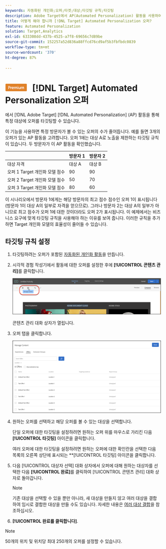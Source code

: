 ```yaml
---
keywords: 자동화된 개인화;오퍼;타겟;대상;타깃팅 규칙;타깃팅
description: Adobe Target에서 AP(Automated Personalization) 활동을 사용하여 개별 오퍼를 특정 대상에 타깃팅하는 방법을 알아봅니다.
title: 어떻게 해야 합니까 [!DNL Target] Automated Personalization 오퍼?
feature: Automated Personalization
solution: Target,Analytics
exl-id: 633308dd-437b-4525-a7f8-69656c7d89be
source-git-commit: 152257a52d836a88ffcd76cd9af5b3fbfbdc0839
workflow-type: tm+mt
source-wordcount: '370'
ht-degree: 87%

---
```


# ![PREMIUM](/help/main/assets/premium.png) [!DNL Target] Automated Personalization 오퍼

에서 [!DNL Adobe Target] [!DNL Automated Personalization] (AP) 활동을 통해 특정 대상에 오퍼를 타깃팅할 수 있습니다.

이 기능을 사용하면 특정 방문자가 볼 수 있는 오퍼의 수가 줄어듭니다. 예를 들면 3개의 오퍼가 있는 AP 활동을 고려합니다. 오퍼 1에는 대상 A로 노출을 제한하는 타깃팅 규칙이 있습니다. 두 방문자가 이 AP 활동을 확인했습니다.

|  | 방문자 1 | 방문자 2 |
|--- |--- |--- |
| 대상 자격 | 대상 A | 대상 B |
| 오퍼 1 Target 개인화 모델 점수 | 90 | 90 |
| 오퍼 2 Target 개인화 모델 점수 | 50 | 70 |
| 오퍼 3 Target 개인화 모델 점수 | 80 | 60 |

이 시나리오에서 방문자 1에게는 해당 방문자의 최고 점수 점수인 오퍼 1이 표시됩니다(방문자 1이 대상 A의 일부로 자격을 얻으므로). 그러나 방문자 2는 대상 A의 일부가 아니므로 최고 점수가 오퍼 1에 대한 것이더라도 오퍼 2가 표시됩니다. 이 예제에서는 비즈니스 요구에 맞게 타깃팅 규칙을 사용해야 하는 이유를 보여 줍니다. 이러한 규칙을 추가하면 Target 개인화 모델의 효율성이 줄어들 수 있습니다.

## 타깃팅 규칙 설정

1. 타깃팅하려는 오퍼가 포함된 [자동화된 개인화 활동](/help/main/c-activities/t-automated-personalization/create-ap-activity.md)을 만듭니다.
1. 시각적 경험 작성기에서 활동에 대한 오퍼를 설정한 후에 **[!UICONTROL 콘텐츠 관리]**&#x200B;를 클릭합니다.

   ![콘텐츠 관리](/help/main/c-activities/t-automated-personalization/assets/manage-content.png)

   콘텐츠 관리 대화 상자가 열립니다.

1. 오퍼 탭을 클릭합니다.

   ![오퍼 페이지](/help/main/c-activities/t-automated-personalization/assets/manage-content-offers.png)

1. 원하는 오퍼를 선택하고 해당 오퍼를 볼 수 있는 대상을 선택합니다.

   단일 오퍼에 대한 타깃팅을 설정하려면 원하는 오퍼 위를 마우스로 가리킨 다음 **[!UICONTROL 타깃팅]** 아이콘을 클릭합니다.

   여러 오퍼에 대한 타깃팅을 설정하려면 원하는 오퍼에 대한 확인란을 선택한 다음 목록의 오른쪽 상단에 표시되는 **[!UICONTROL 타깃팅] 아이콘을 클릭합니다.

1. 다음 [!UICONTROL 대상자 선택] 대화 상자에서 오퍼에 대해 원하는 대상자를 선택한 다음 **[!UICONTROL 완료]**&#x200B;를 클릭하여 [!UICONTROL 콘텐츠 관리] 대화 상자로 돌아갑니다.

   >[!NOTE]
   >
   >기존 대상을 선택할 수 있을 뿐만 아니라, 새 대상을 만들지 않고 여러 대상을 결합하여 임시로 결합한 대상을 만들 수도 있습니다. 자세한 내용은 [여러 대상 결합](/help/main/c-target/combining-multiple-audiences.md#concept_A7386F1EA4394BD2AB72399C225981E5)을 참조하십시오.

1. **[!UICONTROL 완료를 클릭합니다]**.

>[!NOTE]
>
>50개의 위치 및 위치당 최대 250개의 오퍼를 설정할 수 있습니다.
